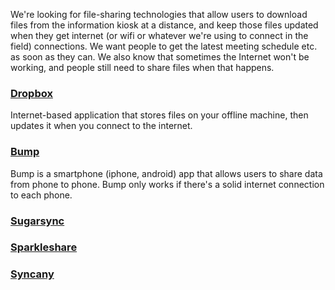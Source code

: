 We're looking for file-sharing technologies that allow users to download files from the information kiosk at a distance, and keep those files updated when they get internet (or wifi or whatever we're using to connect in the field) connections. We want people to get the latest meeting schedule etc. as soon as they can. We also know that sometimes the Internet won't be working, and people still need to share files when that happens. 

### [Dropbox](https://www.dropbox.com/)

Internet-based application that stores files on your offline machine, then updates it when you connect to the internet.

### [Bump](http://bu.mp/)

Bump is a smartphone (iphone, android) app that allows users to share data from phone to phone. Bump only works if there's a solid internet connection to each phone. 

### [Sugarsync](https://www.sugarsync.com/)

### [Sparkleshare](http://sparkleshare.org/)


### [Syncany](http://www.syncany.org/)

